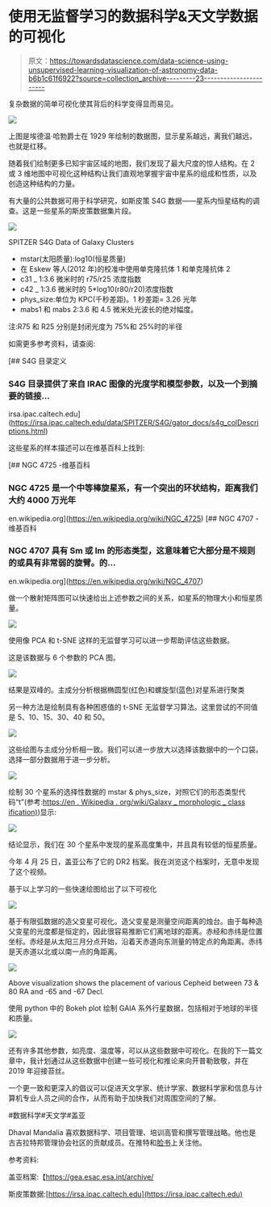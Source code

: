 # 使用无监督学习的数据科学&天文学数据的可视化

> 原文：<https://towardsdatascience.com/data-science-using-unsupervised-learning-visualization-of-astronomy-data-b6b1c61f6922?source=collection_archive---------23----------------------->

复杂数据的简单可视化使其背后的科学变得显而易见。

![](img/28ee35ca3bd22b21fadb00e7be11fc18.png)

上图是埃德温·哈勃爵士在 1929 年绘制的数据图，显示星系越远，离我们越远，也就是红移。

随着我们绘制更多已知宇宙区域的地图，我们发现了最大尺度的惊人结构。在 2 或 3 维地图中可视化这种结构让我们直观地掌握宇宙中星系的组成和性质，以及创造这种结构的力量。

有大量的公共数据可用于科学研究，如斯皮策 S4G 数据——星系内恒星结构的调查。这是一些星系的斯皮策数据集片段。

![](img/c9a27129bee339d5990f1c8260d54411.png)

SPITZER S4G Data of Galaxy Clusters

*   mstar(太阳质量):log10(恒星质量)
*   在 Eskew 等人(2012 年)的校准中使用单克隆抗体 1 和单克隆抗体 2
*   c31 _ 1:3.6 微米时的 r75/r25 浓度指数
*   c42 _ 1:3.6 微米时的 5*log10(r80/r20)浓度指数
*   phys_size:单位为 KPC(千秒差距)。1 秒差距= 3.26 光年
*   mabs1 和 mabs 2:3.6 和 4.5 微米处光波长的绝对幅度。

注:R75 和 R25 分别是封闭光度为 75%和 25%时的半径

如需更多参考资料，请查阅:

 [## S4G 目录定义

### S4G 目录提供了来自 IRAC 图像的光度学和模型参数，以及一个到摘要的链接…

irsa.ipac.caltech.edu](https://irsa.ipac.caltech.edu/data/SPITZER/S4G/gator_docs/s4g_colDescriptions.html) 

这些星系的样本描述可以在维基百科上找到:

[](https://en.wikipedia.org/wiki/NGC_4725) [## NGC 4725 -维基百科

### NGC 4725 是一个中等棒旋星系，有一个突出的环状结构，距离我们大约 4000 万光年

en.wikipedia.org](https://en.wikipedia.org/wiki/NGC_4725) [](https://en.wikipedia.org/wiki/NGC_4707) [## NGC 4707 -维基百科

### NGC 4707 具有 Sm 或 Im 的形态类型，这意味着它大部分是不规则的或具有非常弱的旋臂。的…

en.wikipedia.org](https://en.wikipedia.org/wiki/NGC_4707) 

做一个散射矩阵图可以快速给出上述参数之间的关系，如星系的物理大小和恒星质量。

![](img/378bfacb60900b839b03c1d57e2b27af.png)

使用像 PCA 和 t-SNE 这样的无监督学习可以进一步帮助评估这些数据。

这是该数据与 6 个参数的 PCA 图。

![](img/acd8985ce5c60e578dc5a77aaa7dc132.png)

结果是双峰的。主成分分析根据椭圆型(红色)和螺旋型(蓝色)对星系进行聚类

另一种方法是绘制具有各种困惑值的 t-SNE 无监督学习算法。这里尝试的不同值是 5、10、15、30、40 和 50。

![](img/6598b742df0b8a5127159d045c8cd6f0.png)

这些绘图与主成分分析相一致。我们可以进一步放大以选择该数据中的一个口袋。选择一部分数据用于进一步分析。

![](img/9eb931768165dd4d2b667c54994c9952.png)

绘制 30 个星系的选择性数据的 mstar & phys_size，对照它们的形态类型代码“t”(参考:[https://en . Wikipedia . org/wiki/Galaxy _ morphologic _ class ification)](https://en.wikipedia.org/wiki/Galaxy_morphological_classification))显示:

![](img/b68c3acb9bd7121d2aee3b5bb2189e53.png)

结论显示，我们在 30 个星系中发现的星系高度集中，并且具有较低的恒星质量。

今年 4 月 25 日，盖亚公布了它的 DR2 档案。我在浏览这个档案时，无意中发现了这个视频。

基于以上学习的一些快速绘图给出了以下可视化

![](img/94f60f4dce745314e7acc414a12e1c89.png)

基于有限弧数据的造父变星可视化。造父变星是测量空间距离的烛台。由于每种造父变星的光度都是恒定的，因此很容易推断它们离地球的距离。赤经和赤纬是位置坐标。赤经是从太阳三月分点开始，沿着天赤道向东测量的特定点的角距离。赤纬是天赤道以北或以南一点的角距离。

![](img/97abeb0a51874b7088890e6477578f3e.png)

Above visualization shows the placement of various Cepheid between 73 & 80 RA and -65 and -67 Decl.

使用 python 中的 Bokeh plot 绘制 GAIA 系外行星数据，包括相对于地球的半径和质量。

![](img/2f6ef30b9bf3dc079ea8f55160a59719.png)

还有许多其他参数，如亮度、温度等，可以从这些数据中可视化。在我的下一篇文章中，我计划通过从这些数据中创建一些可视化和推论来向开普勒致敬，并在 2019 年迎接苔丝。

一个更一致和更深入的倡议可以促进天文学家、统计学家、数据科学家和信息与计算机专业人员之间的合作，从而有助于加快我们对周围空间的了解。

#数据科学#天文学#盖亚

Dhaval Mandalia 喜欢数据科学、项目管理、培训高管和撰写管理战略。他也是古吉拉特邦管理协会社区的贡献成员。在推特和[脸书](https://www.facebook.com/mandalia.dhaval)上关注他。

参考资料:

盖亚档案:【https://gea.esac.esa.int/archive/ 

斯皮策数据:[https://irsa.ipac.caltech.edu](https://irsa.ipac.caltech.edu)